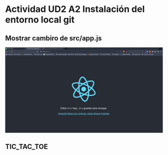 # Actividad UD2 A2 Instalación del entorno local git 
## Mostrar cambiro de src/app.js
![alt](./screenshot/2022-11-21_12-08.png)
## TIC_TAC_TOE

